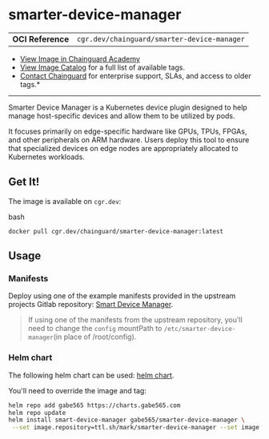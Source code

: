 <!--monopod:start-->
# smarter-device-manager
| | |
| - | - |
| **OCI Reference** | `cgr.dev/chainguard/smarter-device-manager` |


* [View Image in Chainguard Academy](https://edu.chainguard.dev/chainguard/chainguard-images/reference/smarter-device-manager/overview/)
* [View Image Catalog](https://console.enforce.dev/images/catalog) for a full list of available tags.
* [Contact Chainguard](https://www.chainguard.dev/chainguard-images) for enterprise support, SLAs, and access to older tags.*

---
<!--monopod:end-->

Smarter Device Manager is a Kubernetes device plugin designed to help manage
host-specific devices and allow them to be utilized by pods. 

It focuses primarily on edge-specific hardware like GPUs, TPUs, FPGAs, and other
peripherals on ARM hardware. Users deploy this tool to ensure that specialized
devices on edge nodes are appropriately allocated to Kubernetes workloads.

## Get It!

The image is available on `cgr.dev`:

bash
```
docker pull cgr.dev/chainguard/smarter-device-manager:latest
```

## Usage

### Manifests
Deploy using one of the example manifests provided in the upstream projects
Gitlab repository: [Smart Device Manager](https://gitlab.com/arm-research/smarter/smarter-device-manager).

> If using one of the manifests from the upstream repository, you'll need to
change the `config` mountPath to `/etc/smarter-device-manager`(in place of /root/config).

### Helm chart

The following helm chart can be used:
[helm chart](https://github.com/gabe565/charts/tree/main/charts/smarter-device-manager).

You'll need to override the image and tag:

```bash
helm repo add gabe565 https://charts.gabe565.com
helm repo update
helm install smart-device-manager gabe565/smarter-device-manager \
 --set image.repository=ttl.sh/mark/smarter-device-manager --set image.tag=latest
```
